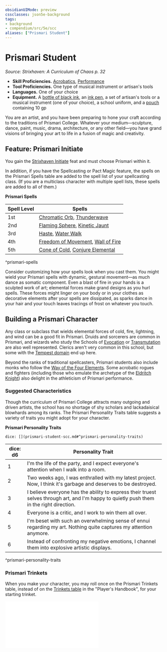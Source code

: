 ```yaml
---
obsidianUIMode: preview
cssclasses: json5e-background
tags:
- background
- compendium/src/5e/scc
aliases: ["Prismari Student"]
---
```

# Prismari Student
*Source: Strixhaven: A Curriculum of Chaos p. 32*  

- **Skill Proficiencies.** [Acrobatics](/Systems/5e/rules/skills.md#Acrobatics), [Performance](/Systems/5e/rules/skills.md#Performance)  
- **Tool Proficiencies.** One type of musical instrument or artisan's tools  
- **Languages.** One of your choice  
- **Equipment.** A [bottle of black ink](/Systems/5e/items/ink-1-ounce-bottle.md), an [ink pen](/Systems/5e/items/ink-pen.md), a set of artisan's tools or a musical instrument (one of your choice), a school uniform, and a [pouch](/Systems/5e/items/pouch.md) containing 10 gp  

You are an artist, and you have been preparing to hone your craft according to the traditions of Prismari College. Whatever your medium—sculpture, dance, paint, music, drama, architecture, or any other field—you have grand visions of bringing your art to life in a fusion of magic and creativity.

## Feature: Prismari Initiate

You gain the [Strixhaven Initiate](/Systems/5e/feats/strixhaven-initiate-scc.md) feat and must choose Prismari within it.

In addition, if you have the Spellcasting or Pact Magic feature, the spells on the Prismari Spells table are added to the spell list of your spellcasting class. (If you are a multiclass character with multiple spell lists, these spells are added to all of them.)

**Prismari Spells**

| Spell Level | Spells |
|-------------|--------|
| 1st | [Chromatic Orb](/Systems/5e/spells/chromatic-orb.md), [Thunderwave](/Systems/5e/spells/thunderwave.md) |
| 2nd | [Flaming Sphere](/Systems/5e/spells/flaming-sphere.md), [Kinetic Jaunt](/Systems/5e/spells/kinetic-jaunt-scc.md) |
| 3rd | [Haste](/Systems/5e/spells/haste.md), [Water Walk](/Systems/5e/spells/water-walk.md) |
| 4th | [Freedom of Movement](/Systems/5e/spells/freedom-of-movement.md), [Wall of Fire](/Systems/5e/spells/wall-of-fire.md) |
| 5th | [Cone of Cold](/Systems/5e/spells/cone-of-cold.md), [Conjure Elemental](/Systems/5e/spells/conjure-elemental.md) |
^prismari-spells

Consider customizing how your spells look when you cast them. You might wield your Prismari spells with dynamic, gestural movement—as much dance as somatic component. Even a blast of fire in your hands is a sculpted work of art; elemental forces make grand designs as you hurl spells. These forces might linger on your body or in your clothes as decorative elements after your spells are dissipated, as sparks dance in your hair and your touch leaves tracings of frost on whatever you touch.

## Building a Prismari Character

Any class or subclass that wields elemental forces of cold, fire, lightning, and wind can be a good fit in Prismari. Druids and sorcerers are common in Prismari, and wizards who study the Schools of [Evocation](/Systems/5e/classes/wizard-school-of-evocation.md) or [Transmutation](/Systems/5e/classes/wizard-school-of-transmutation.md) are also well represented. Clerics aren't very common in this school, but some with the [Tempest domain](/Systems/5e/classes/cleric-tempest-domain.md) end up here.

Beyond the ranks of traditional spellcasters, Prismari students also include monks who follow the [Way of the Four Elements](/Systems/5e/classes/monk-way-of-the-four-elements.md). Some acrobatic rogues and fighters (including those who emulate the archetype of the [Eldritch Knight](/Systems/5e/classes/fighter-eldritch-knight.md)) also delight in the athleticism of Prismari performance.

### Suggested Characteristics

Though the curriculum of Prismari College attracts many outgoing and driven artists, the school has no shortage of shy scholars and lackadaisical blowhards among its ranks. The Prismari Personality Traits table suggests a variety of traits you might adopt for your character.

**Prismari Personality Traits**

`dice: [](prismari-student-scc.md#^prismari-personality-traits)`

| dice: d6 | Personality Trait |
|----------|-------------------|
| 1 | I'm the life of the party, and I expect everyone's attention when I walk into a room. |
| 2 | Two weeks ago, I was enthralled with my latest project. Now, I think it's garbage and deserves to be destroyed. |
| 3 | I believe everyone has the ability to express their truest selves through art, and I'm happy to quietly push them in the right direction. |
| 4 | Everyone is a critic, and I work to win them all over. |
| 5 | I'm beset with such an overwhelming sense of ennui regarding my art. Nothing quite captures my attention anymore. |
| 6 | Instead of confronting my negative emotions, I channel them into explosive artistic displays. |
^prismari-personality-traits

### Prismari Trinkets

When you make your character, you may roll once on the Prismari Trinkets table, instead of on the [Trinkets table](/Systems/5e/items/trinket.md) in the "Player's Handbook", for your starting trinket.

![Prismari Trinkets](/Systems/5e/tables/prismari-trinkets-scc.md)